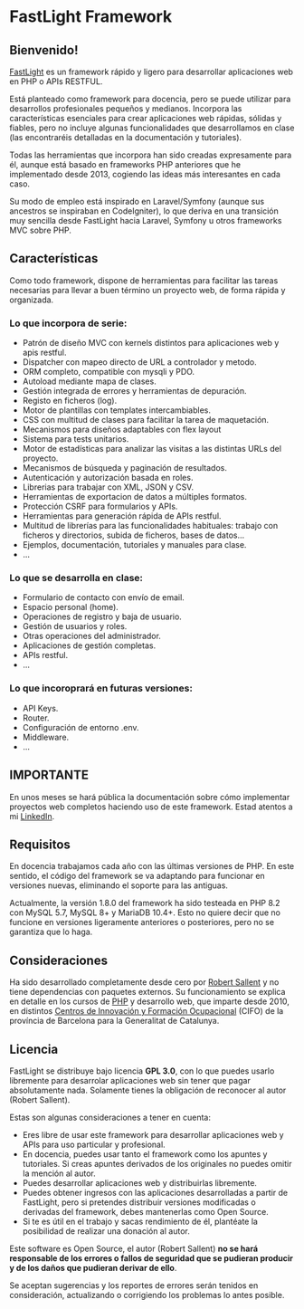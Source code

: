 <h1>FastLight Framework</h1>

    		
<h2>Bienvenido!</h2>
        		
<a href="https://fastlight.org">FastLight</a> es un framework rápido y ligero para desarrollar aplicaciones web en PHP o APIs RESTFUL.

Está planteado como framework para docencia, pero se puede utilizar para desarrollos profesionales pequeños y medianos. Incorpora las características esenciales para crear aplicaciones web rápidas, sólidas y fiables, pero no incluye algunas funcionalidades que desarrollamos en clase (las encontraréis detalladas en la documentación y tutoriales). 

Todas las herramientas que incorpora han sido creadas expresamente para él, aunque está basado en frameworks PHP anteriores que he implementado desde 2013, cogiendo las ideas más interesantes en cada caso.

Su modo de empleo está inspirado en Laravel/Symfony (aunque sus ancestros se inspiraban en CodeIgniter), lo que deriva en una transición muy sencilla desde FastLight hacia Laravel, Symfony u otros frameworks MVC sobre PHP.	    
		   
<h2>Características</h2>
		    	
Como todo framework, dispone de herramientas para facilitar las tareas necesarias para llevar a buen término un proyecto web, de forma rápida y organizada.

<h3>Lo que incorpora de serie:</h3>

- Patrón de diseño MVC con kernels distintos para aplicaciones web y apis restful. 
- Dispatcher con mapeo directo de URL a controlador y metodo.
- ORM completo, compatible con mysqli y PDO.
- Autoload mediante mapa de clases.
- Gestión integrada de errores y herramientas de depuración.
- Registo en ficheros (log).
- Motor de plantillas con templates intercambiables.
- CSS con multitud de clases para facilitar la tarea de maquetación.
- Mecanismos para diseños adaptables con flex layout 
- Sistema para tests unitarios.
- Motor de estadísticas para analizar las visitas a las distintas URLs del proyecto.
- Mecanismos de búsqueda y paginación de resultados.
- Autenticación y autorización basada en roles.
- Librerias para trabajar con XML, JSON y CSV.
- Herramientas de exportacion de datos a múltiples formatos.
- Protección CSRF para formularios y APIs.
- Herramientas para generación rápida de APIs restful.
- Multitud de librerías para las funcionalidades habituales: trabajo con ficheros y directorios, subida de ficheros, bases de datos...
- Ejemplos, documentación, tutoriales y manuales para clase.
- ...

<h3>Lo que se desarrolla en clase:</h3>

- Formulario de contacto con envío de email.
- Espacio personal (home).
- Operaciones de registro y baja de usuario.
- Gestión de usuarios y roles.
- Otras operaciones del administrador.
- Aplicaciones de gestión completas.
- APIs restful.
- ...
                        
<h3>Lo que incoroprará en futuras versiones:</h3>
                       
- API Keys.
- Router.
- Configuración de entorno .env.
- Middleware.
- ...
    				
  
<h2>IMPORTANTE</h2>
En unos meses se hará pública la documentación sobre cómo implementar proyectos web completos haciendo uso de este framework. Estad atentos a mi <a href='https://www.linkedin.com/in/robert-sallent-l%C3%B3pez-4187a866'>LinkedIn</a>.
 
<h2>Requisitos</h2>

En docencia trabajamos cada año con las últimas versiones de PHP. En este sentido, el código del framework se va adaptando para funcionar en versiones nuevas, eliminando el soporte para las antiguas.

Actualmente, la versión 1.8.0 del framework ha sido testeada en PHP 8.2 con MySQL 5.7, MySQL 8+ y MariaDB 10.4+. Esto no quiere decir que no funcione en versiones ligeramente anteriores o posteriores, pero no se garantiza que lo haga.

<h2>Consideraciones</h2>

Ha sido desarrollado completamente desde cero por <a href="https://robertsallent.com">Robert Sallent</a> y no tiene dependencias con paquetes externos. Su funcionamiento se explica en detalle en los cursos de <a href="https://php.net">PHP</a> y desarrollo web, que imparte desde 2010, en distintos <a href="https://serveiocupacio.gencat.cat/es/soc/com-ens-organitzem/centres-propis-formacio-cifo-cfpa/centres-dinnovacio-i-formacio-ocupacional-cifo/index.html">Centros de Innovación y Formación Ocupacional</a> (CIFO) de la província de Barcelona para la Generalitat de Catalunya.
        		   	   
     		   
<h2>Licencia</h2>    

FastLight se distribuye bajo licencia <b>GPL 3.0</b>, con lo que puedes usarlo libremente para desarrolar aplicaciones web sin tener que pagar absolutamente nada. Solamente tienes la obligación de reconocer al autor (Robert Sallent).
  

Estas son algunas consideraciones a tener en cuenta:
- Eres libre de usar este framework para desarrollar aplicaciones web y APIs para uso particular y profesional.
- En docencia, puedes usar tanto el framework como los apuntes y tutoriales. Si creas apuntes derivados de los originales no puedes omitir la mención al autor.
- Puedes desarrollar aplicaciones web y distribuirlas libremente. 
- Puedes obtener ingresos con las aplicaciones desarrolladas a partir de FastLight, pero si pretendes distribuir versiones modificadas o derivadas del framework, debes mantenerlas como Open Source.
- Si te es útil en el trabajo y sacas rendimiento de él, plantéate la posibilidad de realizar una donación al autor.

Este software es Open Source, el autor (Robert Sallent) <b>no se hará responsable de los errores o fallos de seguridad que se pudieran producir y de los daños que pudieran derivar de ello</b>.

Se aceptan sugerencias y los reportes de errores serán tenidos en consideración, actualizando o corrigiendo los problemas lo antes posible.


